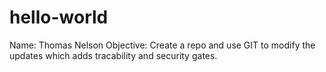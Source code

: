 # hello-world
Name: Thomas Nelson
Objective: Create a repo and use GIT to modify the updates which adds tracability and security gates. 
